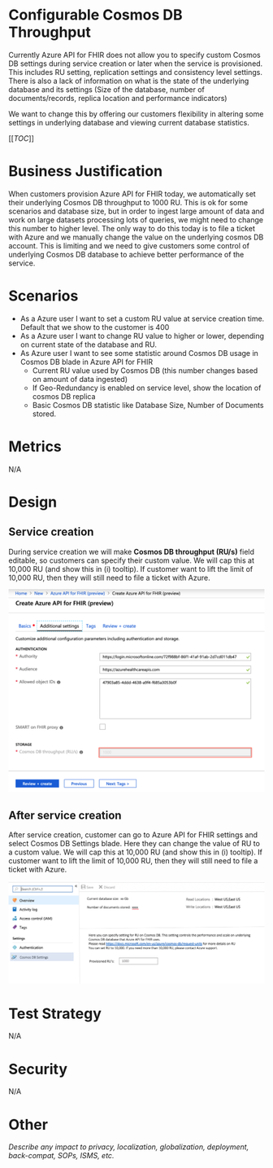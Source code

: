 # Configurable Cosmos DB Throughput

Currently Azure API for FHIR does not allow you to specify custom Cosmos DB settings during service creation or later when the service is provisioned. This includes RU setting, replication settings and consistency level settings. There is also a lack of information on what is the state of the underlying database and its settings (Size of the database, number of documents/records, replica location and performance indicators)

We want to change this by offering our customers flexibility in altering some settings in underlying database and viewing current database statistics.

[[_TOC_]]

# Business Justification

When customers provision Azure API for FHIR today, we automatically set their underlying Cosmos DB throughput to 1000 RU. This is ok for some scenarios and database size, but in order to ingest large amount of data and work on large datasets processing lots of queries, we might need to change this number to higher level. The only way to do this today is to file a ticket with Azure and we manually change the value on the underlying cosmos DB account. This is limiting and we need to give customers some control of underlying Cosmos DB database to achieve better performance of the service.

# Scenarios

* As a Azure user I want to set a custom RU value at service creation time. Default that we show to the customer is 400
* As a Azure user I want to change RU value to higher or lower, depending on current state of the database and RU.
* As Azure user I want to see some statistic around Cosmos DB usage in Cosmos DB blade in Azure API for FHIR
    + Current RU value used by Cosmos DB (this number changes based on amount of data ingested)
    + If Geo-Redundancy is enabled on service level, show the location of cosmos DB replica
    + Basic Cosmos DB statistic like Database Size, Number of Documents stored.

# Metrics

N/A

# Design

## Service creation

During service creation we will make **Cosmos DB throughput (RU/s)** field editable, so customers can specify their custom value. We will cap this at 10,000 RU (and show this in (i) tooltip). If customer want to lift the limit of 10,000 RU, then they will still need to file a ticket with Azure.

![](media/CosmosDB-create.png)

## After service creation

After service creation, customer can go to Azure API for FHIR settings and select Cosmos DB Settings blade. Here they can change the value of RU to a custom value.
We will cap this at 10,000 RU (and show this in (i) tooltip). If customer want to lift the limit of 10,000 RU, then they will still need to file a ticket with Azure. 

![](media/CosmomsDB-manage.png)

# Test Strategy

N/A

# Security

N/A

# Other

*Describe any impact to privacy, localization, globalization, deployment, back-compat, SOPs, ISMS, etc.*

